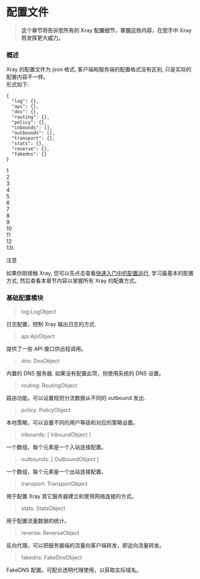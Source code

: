 # 配置文件

> **这个章节将告诉您所有的 Xray 配置细节，掌握这些内容，在您手中 Xray 将发挥更大威力。**

### 概述 <a href="#gai-shu" id="gai-shu"></a>

Xray 的配置文件为 json 格式, 客户端和服务端的配置格式没有区别, 只是实际的配置内容不一样。\
形式如下:

```
{
  "log": {},
  "api": {},
  "dns": {},
  "routing": {},
  "policy": {},
  "inbounds": [],
  "outbounds": [],
  "transport": {},
  "stats": {},
  "reverse": {},
  "fakedns": {}
}
```

1\
2\
3\
4\
5\
6\
7\
8\
9\
10\
11\
12\
13\


注意

如果你刚接触 Xray, 您可以先点击查看[快速入门中的配置运行](broken-reference), 学习最基本的配置方式, 然后查看本章节内容以掌握所有 Xray 的配置方式。

### 基础配置模块 <a href="#ji-chu-pei-zhi-mo-kuai" id="ji-chu-pei-zhi-mo-kuai"></a>

> log:LogObject

日志配置，控制 Xray 输出日志的方式.

> api:ApiObject

提供了一些 API 接口供远程调用。

> dns: DnsObject

内置的 DNS 服务器. 如果没有配置此项，则使用系统的 DNS 设置。

> routing: RoutingObject

路由功能。可以设置规则分流数据从不同的 outbound 发出.

> policy: PolicyObject

本地策略，可以设置不同的用户等级和对应的策略设置。

> inbounds: \[ InboundObject ]

一个数组，每个元素是一个入站连接配置。

> outbounds: \[ OutboundObject ]

一个数组，每个元素是一个出站连接配置。

> transport: TransportObject

用于配置 Xray 其它服务器建立和使用网络连接的方式。

> stats: StatsObject

用于配置流量数据的统计。

> reverse: ReverseObject

反向代理。可以把服务器端的流量向客户端转发，即逆向流量转发。

> fakedns: FakeDnsObject

FakeDNS 配置。可配合透明代理使用，以获取实际域名。
